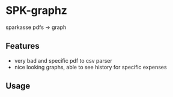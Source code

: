 # SPK-graphz
sparkasse pdfs -> graph

## Features
- very bad and specific pdf to csv parser
- nice looking graphs, able to see history for specific expenses

## Usage
